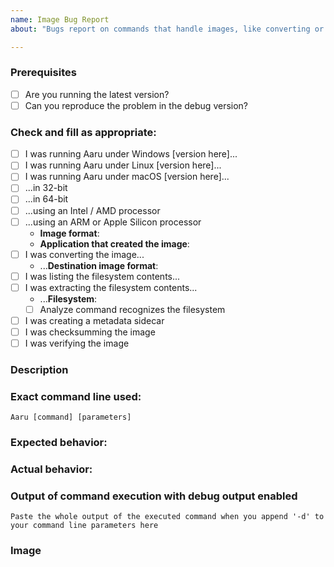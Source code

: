 ```yaml
---
name: Image Bug Report
about: "Bugs report on commands that handle images, like converting or extracting."

---
```


### Prerequisites

* [ ] Are you running the latest version?
* [ ] Can you reproduce the problem in the debug version?

### Check and fill as appropriate:
* [ ] I was running Aaru under Windows [version here]...
* [ ] I was running Aaru under Linux [version here]...
* [ ] I was running Aaru under macOS [version here]...
* [ ] ...in 32-bit
* [ ] ...in 64-bit
* [ ] ...using an Intel / AMD processor
* [ ] ...using an ARM or Apple Silicon processor
    * **Image format**:  
    * **Application that created the image**:
* [ ] I was converting the image...
    * ...**Destination image format**:
* [ ] I was listing the filesystem contents...
* [ ] I was extracting the filesystem contents...
    * ...**Filesystem**:
    * [ ] Analyze command recognizes the filesystem
* [ ] I was creating a metadata sidecar
* [ ] I was checksumming the image
* [ ] I was verifying the image

### Description

<!-- Description of the bug -->

### Exact command line used:

`Aaru [command] [parameters]`

### Expected behavior:
<!-- What did you expect to happen -->

### Actual behavior:
<!-- What actually happened -->

### Output of command execution with debug output enabled
```
Paste the whole output of the executed command when you append '-d' to your command line parameters here
```

### Image
<!-- Upload the image, compressed and with the number of this issue. -->
<!--- If the image contains personal data contact the project lead, and the image contents will be handled confidentially under the GDPR requirements. -->